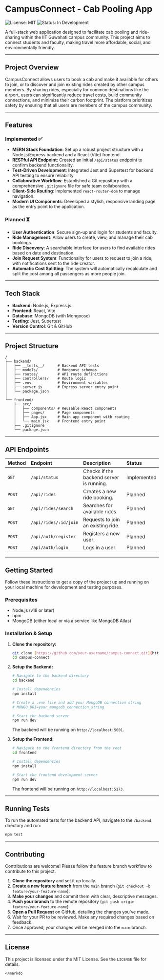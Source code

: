 # CampusConnect - Cab Pooling App

![License: MIT](https://img.shields.io/badge/License-MIT-blue.svg)
![Status: In Development](https://img.shields.io/badge/status-in%20development-orange.svg)

A full-stack web application designed to facilitate cab pooling and ride-sharing within the IIT Guwahati campus community. This project aims to connect students and faculty, making travel more affordable, social, and environmentally friendly.

---

## Project Overview

CampusConnect allows users to book a cab and make it available for others to join, or to discover and join existing rides created by other campus members. By sharing rides, especially for common destinations like the airport, users can significantly reduce travel costs, build community connections, and minimize their carbon footprint. The platform prioritizes safety by ensuring that all users are members of the campus community.

---

## Features

### Implemented ✅
-   **MERN Stack Foundation**: Set up a robust project structure with a Node.js/Express backend and a React (Vite) frontend.
-   **RESTful API Endpoint**: Created an initial `/api/status` endpoint to confirm backend functionality.
-   **Test-Driven Development**: Integrated Jest and Supertest for backend API testing to ensure reliability.
-   **Collaborative Workflow**: Established a Git repository with a comprehensive `.gitignore` file for safe team collaboration.
-   **Client-Side Routing**: Implemented `react-router-dom` to manage navigation.
-   **Modern UI Components**: Developed a stylish, responsive landing page as the entry point to the application.

### Planned ⏳
-   **User Authentication**: Secure sign-up and login for students and faculty.
-   **Ride Management**: Allow users to create, view, and manage their cab bookings.
-   **Ride Discovery**: A searchable interface for users to find available rides based on date and destination.
-   **Join Request System**: Functionality for users to request to join a ride, with notifications sent to the ride creator.
-   **Automatic Cost Splitting**: The system will automatically recalculate and split the cost among all passengers as more people join.

---

## Tech Stack

-   **Backend**: Node.js, Express.js
-   **Frontend**: React, Vite
-   **Database**: MongoDB (with Mongoose)
-   **Testing**: Jest, Supertest
-   **Version Control**: Git & GitHub

---

## Project Structure

```
/
├── backend/
│   ├── __tests__/      # Backend API tests
│   ├── models/         # Mongoose schemas
│   ├── routes/         # API route definitions
│   ├── controllers/    # Route logic
│   ├── .env            # Environment variables
│   ├── server.js       # Express server entry point
│   └── package.json
│
└── frontend/
    ├── src/
    │   ├── components/ # Reusable React components
    │   ├── pages/      # Page components
    │   ├── App.jsx     # Main app component with routing
    │   └── main.jsx    # Frontend entry point
    ├── .gitignore
    └── package.json
```

---

## API Endpoints

| Method | Endpoint                  | Description                               | Status      |
| :----- | :------------------------ | :---------------------------------------- | :---------- |
| `GET`  | `/api/status`             | Checks if the backend server is running.  | Implemented |
| `POST` | `/api/rides`              | Creates a new ride booking.               | Planned     |
| `GET`  | `/api/rides/search`       | Searches for available rides.             | Planned     |
| `POST` | `/api/rides/:id/join`     | Requests to join an existing ride.        | Planned     |
| `POST` | `/api/auth/register`      | Registers a new user.                     | Planned     |
| `POST` | `/api/auth/login`         | Logs in a user.                           | Planned     |

---

## Getting Started

Follow these instructions to get a copy of the project up and running on your local machine for development and testing purposes.

### Prerequisites

-   Node.js (v18 or later)
-   npm
-   MongoDB (either local or via a service like MongoDB Atlas)

### Installation & Setup

1.  **Clone the repository:**
    ```bash
    git clone [https://github.com/your-username/campus-connect.git](https://github.com/your-username/campus-connect.git)
    cd campus-connect
    ```

2.  **Setup the Backend:**
    ```bash
    # Navigate to the backend directory
    cd backend

    # Install dependencies
    npm install

    # Create a .env file and add your MongoDB connection string
    # MONGO_URI=your_mongodb_connection_string

    # Start the backend server
    npm run dev
    ```
    The backend will be running on `http://localhost:5001`.

3.  **Setup the Frontend:**
    ```bash
    # Navigate to the frontend directory from the root
    cd frontend

    # Install dependencies
    npm install

    # Start the frontend development server
    npm run dev
    ```
    The frontend will be running on `http://localhost:5173`.

---

## Running Tests

To run the automated tests for the backend API, navigate to the `/backend` directory and run:

```bash
npm test
```

---

## Contributing

Contributions are welcome! Please follow the feature branch workflow to contribute to this project.

1.  **Clone the repository** and set it up locally.
2.  **Create a new feature branch** from the `main` branch (`git checkout -b feature/your-feature-name`).
3.  **Make your changes** and commit them with clear, descriptive messages.
4.  **Push your branch** to the remote repository (`git push origin feature/your-feature-name`).
5.  **Open a Pull Request** on GitHub, detailing the changes you've made.
6.  Wait for your PR to be reviewed. Make any required changes based on feedback.
7.  Once approved, your changes will be merged into the `main` branch.

---

## License

This project is licensed under the MIT License. See the `LICENSE` file for details.
```
</markdo

